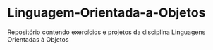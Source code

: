 # Linguagem-Orientada-a-Objetos
Repositório contendo exercícios e projetos da disciplina Linguagens Orientadas à Objetos
